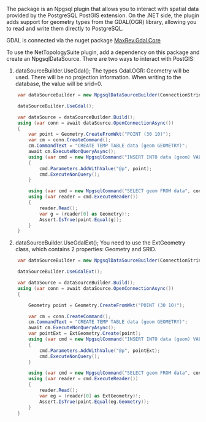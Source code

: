 The package is an Npgsql plugin that allows you to interact with spatial data provided by the PostgreSQL PostGIS extension. On the .NET side, the plugin adds support for geometry types from the GDAL(OGR) library, allowing you to read and write them directly to PostgreSQL.

GDAL is connected via the nuget package [MaxRev.Gdal.Core](https://www.nuget.org/packages/MaxRev.Gdal.Core)

To use the NetTopologySuite plugin, add a dependency on this package and create an NpgsqlDataSource.
There are two ways to interact with PostGIS:
1) dataSourceBuilder.UseGdal();
The types Gdal.OGR: Geometry will be used. There will be no projection information. When writing to the database, the value will be srid=0.

```csharp
    var dataSourceBuilder = new NpgsqlDataSourceBuilder(ConnectionString);

    dataSourceBuilder.UseGdal();

    var dataSource = dataSourceBuilder.Build();
    using (var conn = await dataSource.OpenConnectionAsync())
    {
        var point = Geometry.CreateFromWkt("POINT (30 10)");
        var cm = conn.CreateCommand();
        cm.CommandText = "CREATE TEMP TABLE data (geom GEOMETRY)";
        await cm.ExecuteNonQueryAsync();
        using (var cmd = new NpgsqlCommand("INSERT INTO data (geom) VALUES (@p)", conn))
        {
            cmd.Parameters.AddWithValue("@p", point);
            cmd.ExecuteNonQuery();
        }

        using (var cmd = new NpgsqlCommand("SELECT geom FROM data", conn))
        using (var reader = cmd.ExecuteReader())
        {
            reader.Read();
            var g = (reader[0] as Geometry)!;
            Assert.IsTrue(point.Equal(g));
        }
    }
```

2) dataSourceBuilder.UseGdalExt();
You need to use the ExtGeometry class, which contains 2 properties: Geometry and SRID.

```csharp
    var dataSourceBuilder = new NpgsqlDataSourceBuilder(ConnectionString);

    dataSourceBuilder.UseGdalExt();

    var dataSource = dataSourceBuilder.Build();
    using (var conn = await dataSource.OpenConnectionAsync())
    {

        Geometry point = Geometry.CreateFromWkt("POINT (30 10)");

        var cm = conn.CreateCommand();
        cm.CommandText = "CREATE TEMP TABLE data (geom GEOMETRY)";
        await cm.ExecuteNonQueryAsync();
        var pointExt = ExtGeometry.Create(point);
        using (var cmd = new NpgsqlCommand("INSERT INTO data (geom) VALUES (@p)", conn))
        {
            cmd.Parameters.AddWithValue("@p", pointExt);
            cmd.ExecuteNonQuery();
        }

        using (var cmd = new NpgsqlCommand("SELECT geom FROM data", conn))
        using (var reader = cmd.ExecuteReader())
        {
            reader.Read();
            var eg = (reader[0] as ExtGeometry)!;
            Assert.IsTrue(point.Equal(eg.Geometry));
        }
    }
```